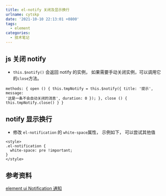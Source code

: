 ```yaml
---
title: el-notify 关闭及显示换行
urlname: cytskp
date: '2021-10-10 22:13:01 +0800'
tags:
  - element
categories:
  - 技术笔记
---
```


## js 关闭 notify

- `this.$notify()` 会返回 notify 的实例， 如果需要手动关闭实例，可以调用它的`close`方法。

```vue
methods: { open () { this.tmpNotify = this.$notify({ title: '提示', message:
'这是一条不会自动关闭的消息', duration: 0 }); }, close () {
this.tmpNotify.close() } }
```

## notify 显示换行

- 修改 `el-notification` 的 `white-space`属性， 示例如下， 可以尝试其他值

```vue
<style>
.el-notification {
  white-space: pre !important;
}
</style>
```

## 参考资料

[element ui Notification 通知](https://element.eleme.io/#/zh-CN/component/notification)
